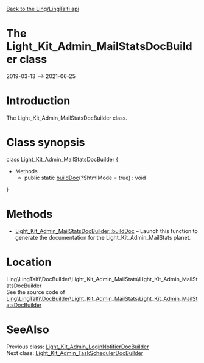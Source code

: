 [Back to the Ling/LingTalfi api](https://github.com/lingtalfi/LingTalfi/blob/master/doc/api/Ling/LingTalfi.md)



The Light_Kit_Admin_MailStatsDocBuilder class
================
2019-03-13 --> 2021-06-25






Introduction
============

The Light_Kit_Admin_MailStatsDocBuilder class.



Class synopsis
==============


class <span class="pl-k">Light_Kit_Admin_MailStatsDocBuilder</span>  {

- Methods
    - public static [buildDoc](https://github.com/lingtalfi/LingTalfi/blob/master/doc/api/Ling/LingTalfi/DocBuilder/Light_Kit_Admin_MailStats/Light_Kit_Admin_MailStatsDocBuilder/buildDoc.md)(?$htmlMode = true) : void

}






Methods
==============

- [Light_Kit_Admin_MailStatsDocBuilder::buildDoc](https://github.com/lingtalfi/LingTalfi/blob/master/doc/api/Ling/LingTalfi/DocBuilder/Light_Kit_Admin_MailStats/Light_Kit_Admin_MailStatsDocBuilder/buildDoc.md) &ndash; Launch this function to generate the documentation for the Light_Kit_Admin_MailStats planet.





Location
=============
Ling\LingTalfi\DocBuilder\Light_Kit_Admin_MailStats\Light_Kit_Admin_MailStatsDocBuilder<br>
See the source code of [Ling\LingTalfi\DocBuilder\Light_Kit_Admin_MailStats\Light_Kit_Admin_MailStatsDocBuilder](https://github.com/lingtalfi/LingTalfi/blob/master/DocBuilder/Light_Kit_Admin_MailStats/Light_Kit_Admin_MailStatsDocBuilder.php)



SeeAlso
==============
Previous class: [Light_Kit_Admin_LoginNotifierDocBuilder](https://github.com/lingtalfi/LingTalfi/blob/master/doc/api/Ling/LingTalfi/DocBuilder/Light_Kit_Admin_LoginNotifier/Light_Kit_Admin_LoginNotifierDocBuilder.md)<br>Next class: [Light_Kit_Admin_TaskSchedulerDocBuilder](https://github.com/lingtalfi/LingTalfi/blob/master/doc/api/Ling/LingTalfi/DocBuilder/Light_Kit_Admin_TaskScheduler/Light_Kit_Admin_TaskSchedulerDocBuilder.md)<br>

